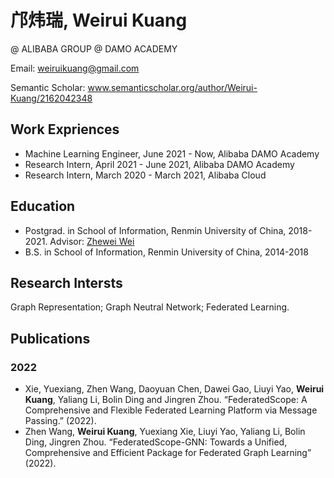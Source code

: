 # 邝炜瑞, Weirui Kuang

@ ALIBABA GROUP @ DAMO ACADEMY

Email: weiruikuang@gmail.com

Semantic Scholar: www.semanticscholar.org/author/Weirui-Kuang/2162042348

## Work Expriences

* Machine Learning Engineer, June 2021 - Now, Alibaba DAMO Academy
* Research Intern, April 2021 - June 2021, Alibaba DAMO Academy
* Research Intern, March 2020 - March 2021, Alibaba Cloud

## Education

* Postgrad. in School of Information, Renmin University of China, 2018-2021. Advisor: [Zhewei Wei](http://weizhewei.com/)
* B.S. in School of Information, Renmin University of China, 2014-2018

## Research Intersts 

Graph Representation; Graph Neutral Network; Federated Learning.

## Publications

### 2022

* Xie, Yuexiang, Zhen Wang, Daoyuan Chen, Dawei Gao, Liuyi Yao, **Weirui Kuang**, Yaliang Li, Bolin Ding and Jingren Zhou. “FederatedScope: A Comprehensive and Flexible Federated Learning Platform via Message Passing.” (2022).
* Zhen Wang, **Weirui Kuang**, Yuexiang Xie, Liuyi Yao, Yaliang Li, Bolin Ding, Jingren Zhou. “FederatedScope-GNN: Towards a Unified, Comprehensive and Efficient Package for Federated Graph Learning” (2022).
